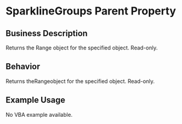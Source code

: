 # SparklineGroups Parent Property

## Business Description
Returns the Range object for the specified object. Read-only.

## Behavior
Returns theRangeobject for the specified object. Read-only.

## Example Usage
No VBA example available.